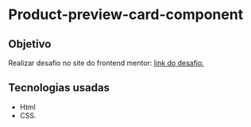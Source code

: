 # Product-preview-card-component

## Objetivo

Realizar desafio no site do frontend mentor: <a href="https://www.frontendmentor.io/learning-paths/building-responsive-layouts--z1qCXVqkD/challenge/65e71e1c17e502f0b6ce64b0/start">link do desafio.</a>

## Tecnologias usadas

- Html
- CSS.
